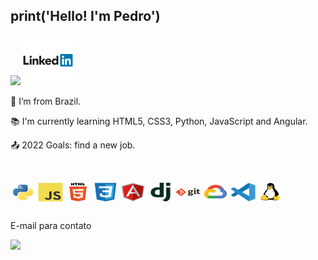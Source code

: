 ## print('Hello! I'm Pedro') 

<img src=https://github.com/TheDudeThatCode/TheDudeThatCode/blob/master/Assets/Developer.gif width="80">
 <a href="https://www.linkedin.com/in/pedroferreiradev" target="_blank"><img  width=80" src="https://github.com/devicons/devicon/blob/master/icons/linkedin/linkedin-original-wordmark.svg" target="_blank"></a> 

:house_with_garden: I’m from Brazil.

:books: I'm currently learning HTML5, CSS3, Python, JavaScript and Angular.

:outbox_tray: 2022 Goals:  find a new job.



 ##
   

<div style="display: inline_block"><br>
  <img align="center" alt="Pedro Python" height="30" width="40" src="https://github.com/devicons/devicon/blob/master/icons/python/python-original.svg">
  <img align="center" alt="Pedro JS" height="30" width="40" src="https://github.com/devicons/devicon/blob/master/icons/javascript/javascript-original.svg">
  <img align="center" alt="Pedro HTML5" height="30" width="40" src="https://github.com/devicons/devicon/blob/master/icons/html5/html5-original-wordmark.svg">
  <img align="center" alt="Pedro CSS3" height="30" width="40" src="https://github.com/devicons/devicon/blob/master/icons/css3/css3-original.svg">
  <img align="center" alt="Pedro Angular" height="30" width="40" src="https://github.com/devicons/devicon/blob/master/icons/angularjs/angularjs-original.svg">
  <img align="center" alt="Pedro Django" height="30" width="40" src="https://github.com/devicons/devicon/blob/master/icons/django/django-plain.svg">
  <img align="center" alt="Pedro Git" height="30" width="40" src="https://github.com/devicons/devicon/blob/master/icons/git/git-original-wordmark.svg">
  <img align="center" alt="Pedro GCP" height="30" width="40" src="https://github.com/devicons/devicon/blob/master/icons/googlecloud/googlecloud-original.svg">
  <img align="center" alt="Pedro VScode" height="30" width="40" src="https://github.com/devicons/devicon/blob/master/icons/vscode/vscode-original.svg">
  <img align="center" alt="Pedro Linux" height="30" width="40" src="https://github.com/devicons/devicon/blob/master/icons/linux/linux-original.svg">
</div>

  ##
  

E-mail para contato

  <a href = "mailto:pedro.luiz.cipriano@hotmail.com"><img src="https://img.shields.io/badge/Microsoft_Outlook-0078D4?style=for-the-badge&logo=microsoft-outlook&logoColor=white" target="_blank"></a>
